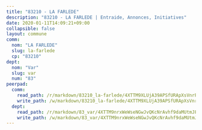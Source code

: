 ```yaml
---
title: "83210 - LA FARLEDE"
description: "83210 - LA FARLEDE | Entraide, Annonces, Initiatives"
date: 2020-01-11T14:09:21+09:00
collapsible: false
layout: commune
comm:
  nom: "LA FARLEDE"
  slug: la-farlede
  cp: "83210"
dept:
  nom: "Var"
  slug: var
  num: "83"
peerpad:
  comm:
    read_path: /r/markdown/83210_la-farlede/4XTTM9XLUjA39APSfURApXsVnrPJi5tB4AL2AiHkz5tni8LX2
    write_path: /w/markdown/83210_la-farlede/4XTTM9XLUjA39APSfURApXsVnrPJi5tB4AL2AiHkz5tni8LX2-K3TgThW31ieV94AJsitiCsPk7sGST6Zgm9WyexqkrjrnCMVVyM9uQCyHRHrgMSth2N4VceQbXgjDn2NK1MvjzwvUcwGL5VUJgn15AvKgYFkqYJJagxNsH5pyeV9NLUdmxoZ1gVqS
  dept:
    read_path: /r/markdown/83_var/4XTTM9nrxWeWseNGwJvQKcNrAvhf9daMUtmJFyuTCRVRxiQhJ
    write_path: /w/markdown/83_var/4XTTM9nrxWeWseNGwJvQKcNrAvhf9daMUtmJFyuTCRVRxiQhJ-K3TgTkbV5EeE5ztheh8tn4MGBxq8r8BVQdiSVrn3rAQKUfBUzy1SpnL7kiXYD24VhE1ooCba4S1a12268DXaVL5Dh1W3oDQu8Yj58kjUk3PAVaf4GwZWkisJBFW5Z6TWnf5Ads7a
---
```



